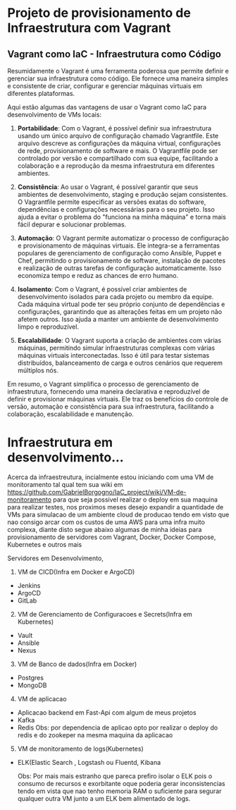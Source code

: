 # Projeto de provisionamento de Infraestrutura com Vagrant

## Vagrant como IaC - Infraestrutura como Código

Resumidamente o Vagrant é uma ferramenta poderosa que permite definir e gerenciar sua infraestrutura como código. Ele fornece uma maneira simples e consistente de criar, configurar e gerenciar máquinas virtuais em diferentes plataformas.

Aqui estão algumas das vantagens de usar o Vagrant como IaC para desenvolvimento de VMs locais:

1. **Portabilidade**: Com o Vagrant, é possível definir sua infraestrutura usando um único arquivo de configuração chamado Vagrantfile. Este arquivo descreve as configurações da máquina virtual, configurações de rede, provisionamento de software e mais. O Vagrantfile pode ser controlado por versão e compartilhado com sua equipe, facilitando a colaboração e a reprodução da mesma infraestrutura em diferentes ambientes.

2. **Consistência**: Ao usar o Vagrant, é possível garantir que seus ambientes de desenvolvimento, staging e produção sejam consistentes. O Vagrantfile permite especificar as versões exatas do software, dependências e configurações necessárias para o seu projeto. Isso ajuda a evitar o problema do "funciona na minha máquina" e torna mais fácil depurar e solucionar problemas.

3. **Automação**: O Vagrant permite automatizar o processo de configuração e provisionamento de máquinas virtuais. Ele integra-se a ferramentas populares de gerenciamento de configuração como Ansible, Puppet e Chef, permitindo o provisionamento de software, instalação de pacotes e realização de outras tarefas de configuração automaticamente. Isso economiza tempo e reduz as chances de erro humano.

4. **Isolamento**: Com o Vagrant, é possível criar ambientes de desenvolvimento isolados para cada projeto ou membro da equipe. Cada máquina virtual pode ter seu próprio conjunto de dependências e configurações, garantindo que as alterações feitas em um projeto não afetem outros. Isso ajuda a manter um ambiente de desenvolvimento limpo e reproduzível.

5. **Escalabilidade**: O Vagrant suporta a criação de ambientes com várias máquinas, permitindo simular infraestruturas complexas com várias máquinas virtuais interconectadas. Isso é útil para testar sistemas distribuídos, balanceamento de carga e outros cenários que requerem múltiplos nós.

Em resumo, o Vagrant simplifica o processo de gerenciamento de infraestrutura, fornecendo uma maneira declarativa e reproduzível de definir e provisionar máquinas virtuais. Ele traz os benefícios do controle de versão, automação e consistência para sua infraestrutura, facilitando a colaboração, escalabilidade e manutenção.

# Infraestrutura em desenvolvimento...
Acerca da infraestreutura, incialmente estou iniciando com uma VM de monitoramento tal qual tem sua wiki em https://github.com/GabrielBorgogno/IaC_project/wiki/VM-de-monitoramento para que seja possivel realizar o deploy em sua maquina para realizar testes, nos proximos meses desejo expandir a quantidade de VMs para simulacao de um ambiente cloud de producao tendo em visto que nao consigo arcar com os custos de uma AWS para uma infra muito complexa, diante disto segue abaixo algumas de minha ideias para provisionamento de servidores com Vagrant, Docker, Docker Compose, Kubernetes e outros mais

Servidores em Desenvolvimento,

1. VM de CICD(Infra em Docker e ArgoCD)
- Jenkins
- ArgoCD
- GitLab

2. VM de Gerenciamento de Configuracoes e Secrets(Infra em Kubernetes)
- Vault
- Ansible
- Nexus
  
3. VM de Banco de dados(Infra em Docker)
- Postgres
- MongoDB

4. VM de aplicacao
- Aplicacao backend em Fast-Api com algum de meus projetos
- Kafka
- Redis
  Obs: por dependencia de aplicao opto por realizar o deploy do redis e do zookeper na mesma maquina da aplicacao

5. VM de monitoramento de logs(Kubernetes)
- ELK(Elastic Search , Logstash ou Fluentd, Kibana

  Obs: Por mais mais estranho que pareca prefiro isolar o ELK pois o consumo de recursos e exorbitante oque poderia gerar inconsistencias tendo em vista que nao tenho memoria RAM o suficiente para segurar qualquer outra VM junto a um ELK bem alimentado de logs.
  


  

